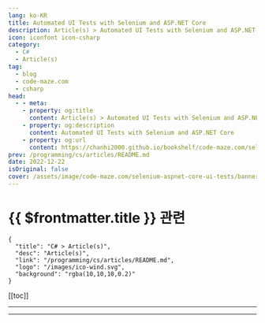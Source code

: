```yaml
---
lang: ko-KR
title: Automated UI Tests with Selenium and ASP.NET Core
description: Article(s) > Automated UI Tests with Selenium and ASP.NET Core
icon: iconfont icon-csharp
category: 
  - C#
  - Article(s)
tag: 
  - blog
  - code-maze.com
  - csharp
head:  
  - - meta:
    - property: og:title
      content: Article(s) > Automated UI Tests with Selenium and ASP.NET Core
    - property: og:description
      content: Automated UI Tests with Selenium and ASP.NET Core
    - property: og:url
      content: https://chanhi2000.github.io/bookshelf/code-maze.com/selenium-aspnet-core-ui-tests.html
prev: /programming/cs/articles/README.md
date: 2022-12-22
isOriginal: false
cover: /assets/image/code-maze.com/selenium-aspnet-core-ui-tests/banner.png
---
```


# {{ $frontmatter.title }} 관련

```component VPCard
{
  "title": "C# > Article(s)",
  "desc": "Article(s)",
  "link": "/programming/cs/articles/README.md",
  "logo": "/images/ico-wind.svg",
  "background": "rgba(10,10,10,0.2)"
}
```

[[toc]]

---

<SiteInfo
  name="Automated UI Tests with Selenium and ASP.NET Core"
  desc="In this article, we are going to learn how to write automated UI tests for the ASP.NET Core application with the Selenium library."
  url="https://code-maze.com/selenium-aspnet-core-ui-tests/"
  logo="/assets/image/code-maze.com/favicon.png"
  preview="/assets/image/code-maze.com/selenium-aspnet-core-ui-tests/banner.png"/>

<!-- TODO: 작성 -->

---

<TagLinks />